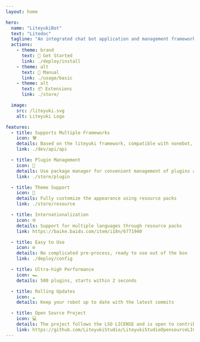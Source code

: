 ```yaml
---
layout: home

hero:
  name: "LiteyukiBot"
  text: "Litedoc"
  tagline: "An integrated chat bot application and management framework"
  actions:
    - theme: brand
      text: 🚀 Get Started
      link: ./deploy/install
    - theme: alt
      text: 📖 Manual
      link: ./usage/basic
    - theme: alt
      text: 📦 Extensions
      link: ./store/

  image:
    src: /liteyuki.svg
    alt: Liteyuki Logo

features:
  - title: Supports Multiple Frameworks
    icon: 🛠️
    details: Based on the liteyuki framework, compatible with nonebot, melobot, etc., with good ecological support
    link: ./dev/api/api

  - title: Plugin Management
    icon: 🧩
    details: Use package manager for convenient management of plugins and resource packs
    link: ./store/plugin

  - title: Theme Support
    icon: 🎨
    details: Fully customize the appearance using resource packs
    link: ./store/resource

  - title: Internationalization
    icon: 🌐
    details: Support for multiple languages through resource packs
    link: https://baike.baidu.com/item/i18n/6771940 

  - title: Easy to Use
    icon: ⚙️
    details: No complicated pre-process, ready to use out of the box
    link: ./deploy/config

  - title: Ultra-high Performance
    icon: 🏎️
    details: 500 plugins, starts within 2 seconds

  - title: Rolling Updates
    icon: ☁️
    details: Keep your robot up to date with the latest commits

  - title: Open Source Project
    icon: 💻
    details: The project follows the LSO LICENSE and is open to contributions
    link: https://github.com/LiteyukiStudio/LiteyukiStudioOpensourceLICENSE
---
```


